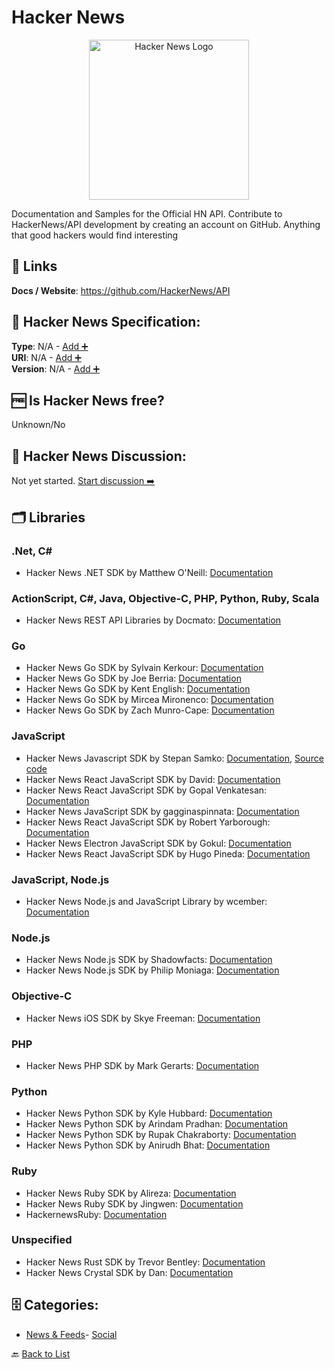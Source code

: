# Hacker News
<p align="center">
    <img width="256" src="https://raw.githubusercontent.com/apis-list/apis-list/main/apis/hacker-news/logo_256x256.png" alt="Hacker News Logo"/>
</p>
Documentation and Samples for the Official HN API. Contribute to HackerNews/API development by creating an account on GitHub. Anything that good hackers would find interesting

##  🔗 Links
**Docs / Website**: https://github.com/HackerNews/API

## 🧬 Hacker News Specification:
**Type**: N/A - [Add ➕](https://github.com/apis-list/apis-list/edit/main/apis/hacker-news/hacker-news.yaml)  
**URI**: N/A - [Add ➕](https://github.com/apis-list/apis-list/edit/main/apis/hacker-news/hacker-news.yaml)  
**Version**: N/A - [Add ➕](https://github.com/apis-list/apis-list/edit/main/apis/hacker-news/hacker-news.yaml)

## 🆓 Is Hacker News free?
 Unknown/No 

## 💬 Hacker News Discussion:
Not yet started. [Start discussion ➡️](https://github.com/apis-list/apis-list/discussions/new)

## 🗂️ Libraries
### .Net, C#
- Hacker News .NET SDK by Matthew O'Neill: [Documentation](https://github.com/Matthew14/HackerNews-.NET-Wrapper)
### ActionScript, C#, Java, Objective-C, PHP, Python, Ruby, Scala
- Hacker News REST API Libraries by Docmato: [Documentation](http://restunited.com/releases/436485910940354377/wrappers)
### Go
- Hacker News Go SDK by Sylvain Kerkour: [Documentation](https://github.com/z0mbie42/go-hn-api)
- Hacker News Go SDK by Joe Berria: [Documentation](https://github.com/nexes/hackernews)
- Hacker News Go SDK by Kent English: [Documentation](https://github.com/zeroviscosity/go-hn)
- Hacker News Go SDK by Mircea Mironenco: [Documentation](https://github.com/mirceamironenco/go-hackernews)
- Hacker News Go SDK by Zach Munro-Cape: [Documentation](https://github.com/munrocape/hn)
### JavaScript
- Hacker News Javascript SDK by Stepan Samko: [Documentation](https://moondef.github.io/hacker-news-api/), [Source code](https://github.com/moondef/hacker-news-api)
- Hacker News React JavaScript SDK by David: [Documentation](https://github.com/blankmaker/hackernews-react-client)
- Hacker News React JavaScript SDK by Gopal Venkatesan: [Documentation](https://github.com/g13n/ycnews)
- Hacker News JavaScript SDK by gagginaspinnata: [Documentation](https://github.com/gagginaspinnata/yc-api)
- Hacker News React JavaScript SDK by Robert Yarborough: [Documentation](https://github.com/robert-yarborough/hackernews-reactJS)
- Hacker News Electron JavaScript SDK by Gokul: [Documentation](https://github.com/gokulchandra/menubar-HackerNews-client)
- Hacker News React JavaScript SDK by Hugo Pineda: [Documentation](https://github.com/hugotox/hacker-news-client)
### JavaScript, Node.js
- Hacker News Node.js and JavaScript Library by wcember: [Documentation](https://github.com/wcember/HackerNews-API)
### Node.js
- Hacker News Node.js SDK by Shadowfacts: [Documentation](https://github.com/shadowfacts/hn-promise)
- Hacker News Node.js SDK by Philip Moniaga: [Documentation](https://github.com/philipmoniaga/hackernewsapinode)
### Objective-C
- Hacker News iOS SDK by Skye Freeman: [Documentation](https://github.com/skyefreeman/HackerNewsKit)
### PHP
- Hacker News PHP SDK by Mark Gerarts: [Documentation](https://github.com/mark-gerarts/hn-api-php)
### Python
- Hacker News Python SDK by Kyle Hubbard: [Documentation](https://github.com/kahubbard/hnapi-wrapper)
- Hacker News Python SDK by Arindam Pradhan: [Documentation](https://github.com/arindampradhan/yaaHN)
- Hacker News Python SDK by Rupak Chakraborty: [Documentation](https://github.com/rupakc/HackerNews-API)
- Hacker News Python SDK by Anirudh Bhat: [Documentation](https://github.com/AnirudhBhat/HackerNewsAPI)
### Ruby
- Hacker News Ruby SDK by Alireza: [Documentation](https://github.com/alibabajan/hackernews)
- Hacker News Ruby SDK by Jingwen: [Documentation](https://github.com/jin/hnrb)
- HackernewsRuby: [Documentation](https://github.com/allcentury/hackernews_ruby)
### Unspecified
- Hacker News Rust SDK by Trevor Bentley: [Documentation](https://github.com/mrmekon/hn-rs)
- Hacker News Crystal SDK by Dan: [Documentation](https://github.com/Gangwolf/hncr)


## 🗄️ Categories:
- [News & Feeds](https://github.com/apis-list/apis-list#news--feeds-)- [Social](https://github.com/apis-list/apis-list#social-)

🔙  [Back to List](https://github.com/apis-list/apis-list)
